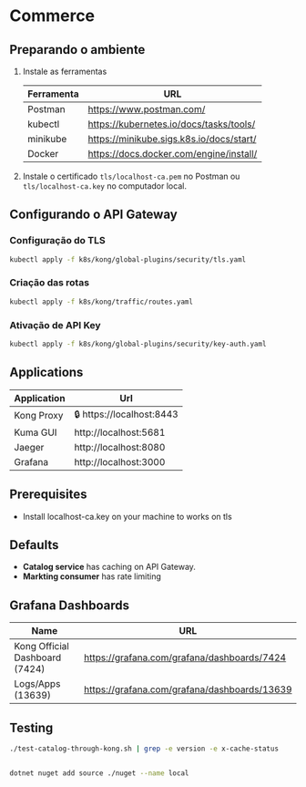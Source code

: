 # Commerce 

## Preparando o ambiente

1. Instale as ferramentas

    Ferramenta|URL
    -|-
    Postman|https://www.postman.com/
    kubectl|https://kubernetes.io/docs/tasks/tools/
    minikube|https://minikube.sigs.k8s.io/docs/start/
    Docker|https://docs.docker.com/engine/install/

2. Instale o certificado ```tls/localhost-ca.pem``` no Postman ou ```tls/localhost-ca.key``` no computador local.

## Configurando o API Gateway

### Configuração do TLS
```sh
kubectl apply -f k8s/kong/global-plugins/security/tls.yaml
```

### Criação das rotas

```sh
kubectl apply -f k8s/kong/traffic/routes.yaml 
```

### Ativação de API Key

```sh
kubectl apply -f k8s/kong/global-plugins/security/key-auth.yaml
```

## Applications

Application|Url
-|-
Kong Proxy|:lock: https://localhost:8443
Kuma GUI|http://localhost:5681
Jaeger|http://localhost:8080
Grafana|http://localhost:3000

## Prerequisites
- Install localhost-ca.key on your machine to works on tls


## Defaults
- **Catalog service** has caching on API Gateway.
- **Markting consumer** has rate limiting

## Grafana Dashboards 
Name|URL
-|-
Kong Official Dashboard (7424)|https://grafana.com/grafana/dashboards/7424 
Logs/Apps (13639)|https://grafana.com/grafana/dashboards/13639 


## Testing 
```sh
./test-catalog-through-kong.sh | grep -e version -e x-cache-status


dotnet nuget add source ./nuget --name local
